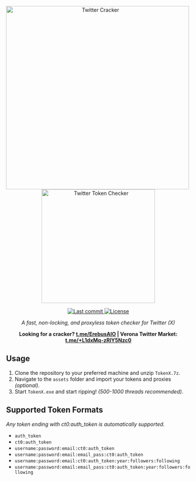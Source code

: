 <div align="center">
    <a href="https://t.me/ErebusAIO" target="_blank">
        <img src="https://i.imgur.com/sli6Te7.png" alt="Twitter Cracker" width="500" style="margin-right: 10px;"/>
        <img src="https://i.imgur.com/8MTrYsn.png" alt="Twitter Token Checker" width="310"/>
    </a>
    <p>
      <a href="https://github.com/ErebusAIO/Twitter-Token-Checker">
        <img alt="Last commit" src="https://img.shields.io/github/last-commit/ErebusAIO/Twitter-Token-Checker"/>
      </a>
      <a href="https://github.com/ErebusAIO/Twitter-Token-Checker/blob/main/LICENSE">
        <img src="https://img.shields.io/github/license/ErebusAIO/Twitter-Token-Checker?style=flat-square&logo=GNU&label=License" alt="License">
      </a>
    </p>
    <i><p>A fast, non-locking, and proxyless token checker for Twitter (X)</p></i>
    <b>Looking for a cracker? <a href="https://t.me/ErebusAIO" target="_blank">t.me/ErebusAIO</a> | Verona Twitter Market: <a href="https://t.me/+L1dxMq-zRIY5Nzc0" target="_blank">t.me/+L1dxMq-zRIY5Nzc0</a></b>
</div>

## Usage
1. Clone the repository to your preferred machine and unzip `TokenX.7z`.
2. Navigate to the `assets` folder and import your tokens and proxies *(optional)*.
3. Start `TokenX.exe` and start ripping! *(500-1000 threads recommended)*.

## Supported Token Formats
*Any token ending with ct0:auth_token is automatically supported.*

- `auth_token`
- `ct0:auth_token`
- `username:password:email:ct0:auth_token`
- `username:password:email:email_pass:ct0:auth_token`
- `username:password:email:ct0:auth_token:year:followers:following`
- `username:password:email:email_pass:ct0:auth_token:year:followers:following`
